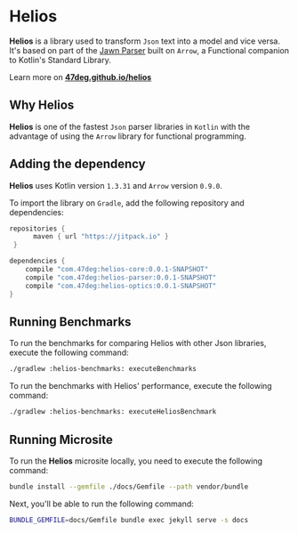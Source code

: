 # Helios

**Helios** is a library used to transform `Json` text into a model and vice versa.
It's based on part of the [Jawn Parser](https://github.com/non/jawn) built on `Arrow`,
a Functional companion to Kotlin's Standard Library.

Learn more on [**47deg.github.io/helios**](https://47deg.github.io/helios)

## Why Helios

**Helios** is one of the fastest `Json` parser libraries in `Kotlin`
with the advantage of using the `Arrow` library for functional programming.

## Adding the dependency

**Helios** uses Kotlin version `1.3.31` and `Arrow` version `0.9.0`.

To import the library on `Gradle`, add the following repository and dependencies:

```groovy
repositories {
      maven { url "https://jitpack.io" }
 }

dependencies {
    compile "com.47deg:helios-core:0.0.1-SNAPSHOT"
    compile "com.47deg:helios-parser:0.0.1-SNAPSHOT"
    compile "com.47deg:helios-optics:0.0.1-SNAPSHOT"
}
```

## Running Benchmarks

To run the benchmarks for comparing Helios with other Json libraries, execute the following command:

```bash
./gradlew :helios-benchmarks: executeBenchmarks
```

To run the benchmarks with Helios' performance, execute the following command:

```bash
./gradlew :helios-benchmarks: executeHeliosBenchmark
```

## Running Microsite

To run the **Helios** microsite locally, you need to execute the following command:

```bash
bundle install --gemfile ./docs/Gemfile --path vendor/bundle
```

Next, you'll be able to run the following command:

```bash
BUNDLE_GEMFILE=docs/Gemfile bundle exec jekyll serve -s docs
```
